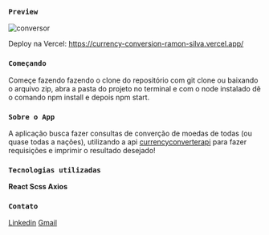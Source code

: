 
### `Preview`

![conversor](https://user-images.githubusercontent.com/63071007/126220360-a80751ea-16f5-40fd-8c7c-310eba845eee.png)

Deploy na Vercel: https://currency-conversion-ramon-silva.vercel.app/

### `Começando`

Começe fazendo fazendo o clone do repositório com git clone ou baixando o arquivo zip, abra a pasta do projeto no terminal e com o node instalado dê o comando npm install e depois npm start.

### `Sobre o App`

A aplicação busca fazer consultas de converção de moedas de todas (ou quase todas a nações), utilizando a api [currencyconverterapi](https://www.currencyconverterapi.com/) para fazer requisições e imprimir o resultado desejado!

### `Tecnologias utilizadas`

**React Scss Axios**

### `Contato`

[Linkedin](https://www.linkedin.com/in/ramon-silva-65bb78188/)
[Gmail](ramonsilva.silva.rsrs@gmail.com)
